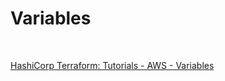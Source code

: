 # Variables

<br>

[HashiCorp Terraform: Tutorials - AWS - Variables](https://developer.hashicorp.com/terraform/tutorials/aws-get-started/aws-variables)